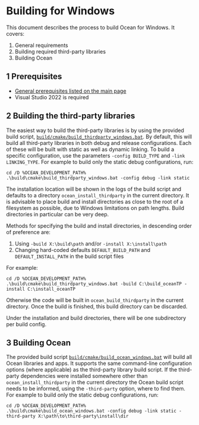 # Building for Windows

This document describes the process to build Ocean for Windows. It covers:

1. General requirements
2. Building required third-party libraries
3. Building Ocean

## 1 Prerequisites

* [General prerequisites listed on the main page](README.md)
* Visual Studio 2022 is required

## 2 Building the third-party libraries

The easiest way to build the third-party libraries is by using the provided build script, [`build/cmake/build_thirdparty_windows.bat`](build/cmake/build_thirdparty_windows.bat). By default, this will build all third-party libraries in both debug and release configurations. Each of these will be built with static as well as dynamic linking. To build a specific configuration, use the parameters `-config BUILD_TYPE` and `-link LINKING_TYPE`. For example to build only the static debug configurations, run:

```
cd /D %OCEAN_DEVELOPMENT_PATH%
.\build\cmake\build_thirdparty_windows.bat -config debug -link static
```

The installation location will be shown in the logs of the build script and defaults to a directory `ocean_install_thirdparty` in the current directory. It is advisable to place build and install directories as close to the root of a filesystem as possible, due to Windows limitations on path lengths. Build directories in particular can be very deep.

Methods for specifying the build and install directories, in descending order of preference are:
1. Using `-build X:\build\path` and/or `-install X:\install\path`
2. Changing hard-coded defaults `DEFAULT_BUILD_PATH` and `DEFAULT_INSTALL_PATH` in the build script files

For example:

```
cd /D %OCEAN_DEVELOPMENT_PATH%
.\build\cmake\build_thirdparty_windows.bat -build C:\build_oceanTP -install C:\install_oceanTP
```

Otherwise the code will be built in `ocean_build_thirdparty` in the current directory. Once the build is finished, this build directory can be discarded.

Under the installation and build directories, there will be one subdirectory per build config.

## 3 Building Ocean

The provided build script [`build/cmake/build_ocean_windows.bat`](build/cmake/build_ocean_windows.bat) will build all Ocean libraries and apps. It supports the same command-line configuration options (where applicable) as the third-party library build script. If the third-party dependencies were installed somewhere other than `ocean_install_thirdparty` in the current directory the Ocean build script needs to be informed, using the `-third-party` option, where to find them. For example to build only the static debug configurations, run:

```
cd /D %OCEAN_DEVELOPMENT_PATH%
.\build\cmake\build_ocean_windows.bat -config debug -link static -third-party X:\path\to\third-party\install\dir
```
